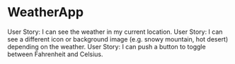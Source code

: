# WeatherApp
User Story: I can see the weather in my current location.
User Story: I can see a different icon or background image (e.g. snowy mountain, hot desert) depending on the weather.
User Story: I can push a button to toggle between Fahrenheit and Celsius.
